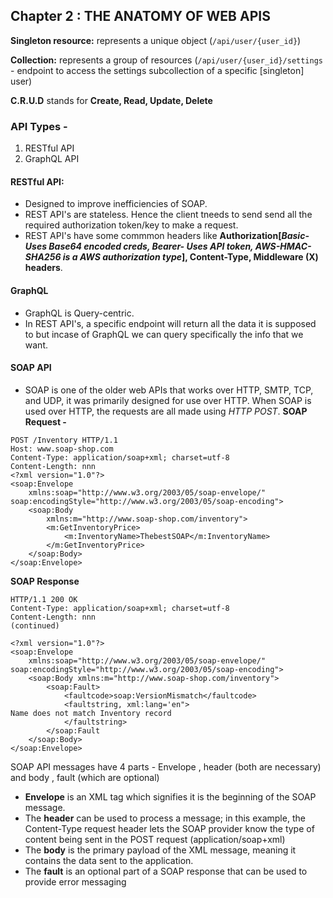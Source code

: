 ## Chapter 2 : THE ANATOMY OF WEB APIS

**Singleton resource:**  represents a unique object (`/api/user/{user_id}`)

**Collection:** represents a group of resources (`/api/user/{user_id}/settings` - endpoint to access the settings subcollection of a specific [singleton] user)

**C.R.U.D** stands for **Create, Read, Update, Delete**

### API Types -

1. RESTful API
2. GraphQL API

#### RESTful API:

- Designed to improve inefficiencies of SOAP.
- REST API's are stateless. Hence the client tneeds to send send all the required authorization token/key to make a request.
- REST API's have some commmon headers like **Authorization[_Basic- Uses Base64 encoded creds, Bearer- Uses API token, AWS-HMAC-SHA256 is a AWS authorization type_], Content-Type, Middleware (X) headers**.

#### GraphQL

- GraphQL is Query-centric.
- In REST API's, a specific endpoint will return all the data it is supposed to but incase of GraphQL we can query specifically the info that we want.

#### SOAP API

- SOAP is one of the older web APIs that works over HTTP, SMTP, TCP, and UDP, it was primarily designed for use over HTTP. When SOAP is used over HTTP, the requests are all made using _HTTP POST_.
**SOAP Request -**
```http
POST /Inventory HTTP/1.1
Host: www.soap-shop.com
Content-Type: application/soap+xml; charset=utf-8
Content-Length: nnn
<?xml version="1.0"?>
<soap:Envelope
	xmlns:soap="http://www.w3.org/2003/05/soap-envelope/"
soap:encodingStyle="http://www.w3.org/2003/05/soap-encoding">
	<soap:Body
		xmlns:m="http://www.soap-shop.com/inventory">
		<m:GetInventoryPrice>
			<m:InventoryName>ThebestSOAP</m:InventoryName>
		</m:GetInventoryPrice>
	</soap:Body>
</soap:Envelope>
```

**SOAP Response**
```http
HTTP/1.1 200 OK
Content-Type: application/soap+xml; charset=utf-8
Content-Length: nnn
(continued)

<?xml version="1.0"?>
<soap:Envelope
	xmlns:soap="http://www.w3.org/2003/05/soap-envelope/"
soap:encodingStyle="http://www.w3.org/2003/05/soap-encoding">
	<soap:Body xmlns:m="http://www.soap-shop.com/inventory">
		<soap:Fault>
			<faultcode>soap:VersionMismatch</faultcode>
			<faultstring, xml:lang='en">
Name does not match Inventory record
			</faultstring>
		</soap:Fault
	</soap:Body>
</soap:Envelope>
```
SOAP API messages have 4 parts - Envelope , header (both are necessary) and body , fault (which are optional)

- **Envelope** is an XML tag which signifies it is the beginning of the SOAP message.
- The **header** can be used to process a message; in this example, the Content-Type request header lets the SOAP provider know the type of content being sent in the POST request (application/soap+xml)
- The **body** is the primary payload of the XML message, meaning it contains the data sent to the application.
- The **fault** is an optional part of a SOAP response that can be used to provide error messaging
